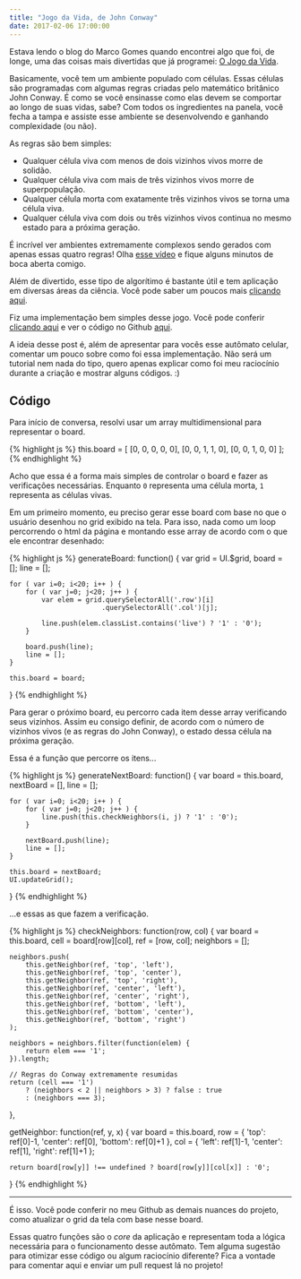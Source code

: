 ```yaml
---
title: "Jogo da Vida, de John Conway"
date: 2017-02-06 17:00:00
---
```


Estava lendo o blog do Marco Gomes quando encontrei algo que foi, de longe, uma das coisas mais divertidas que já programei: [O Jogo da Vida](http://marcogomes.com/blog/2008/o-jogo-da-vida-de-john-conway/).

Basicamente, você tem um ambiente populado com células. Essas células são programadas com algumas regras criadas pelo matemático britânico John Conway. É como se você ensinasse como elas devem se comportar ao longo de suas vidas, sabe? Com todos os ingredientes na panela, você fecha a tampa e assiste esse ambiente se desenvolvendo e ganhando complexidade (ou não).

As regras são bem simples:

- Qualquer célula viva com menos de dois vizinhos vivos morre de solidão.
- Qualquer célula viva com mais de três vizinhos vivos morre de superpopulação.
- Qualquer célula morta com exatamente três vizinhos vivos se torna uma célula viva.
- Qualquer célula viva com dois ou três vizinhos vivos continua no mesmo estado para a próxima geração.

É incrível ver ambientes extremamente complexos sendo gerados com apenas essas quatro regras! Olha [esse vídeo](https://youtu.be/C2vgICfQawE?t=1m2s) e fique alguns minutos de boca aberta comigo.

Além de divertido, esse tipo de algorítimo é bastante útil e tem aplicação em diversas áreas da ciência. Você pode saber um poucos mais [clicando aqui](https://pt.wikipedia.org/wiki/Jogo_da_vida).

Fiz uma implementação bem simples desse jogo. Você pode conferir [clicando aqui](http://cauequeiroz.com.br/game-of-life/) e ver o código no Github [aqui](https://github.com/cauequeiroz/game-of-life).

A ideia desse post é, além de apresentar para vocês esse autômato celular, comentar um pouco sobre como foi essa implementação. Não será um tutorial nem nada do tipo, quero apenas explicar como foi meu raciocínio durante a criação e mostrar alguns códigos. :)

## Código

Para início de conversa, resolvi usar um array multidimensional para representar o board. 

{% highlight js %}
this.board = [
    [0, 0, 0, 0, 0],
    [0, 0, 1, 1, 0],
    [0, 0, 1, 0, 0]
];
{% endhighlight %}

Acho que essa é a forma mais simples de controlar o board e fazer as verificações necessárias. Enquanto `0` representa uma célula morta, `1` representa as células vivas.

Em um primeiro momento, eu preciso gerar esse board com base no que o usuário desenhou no grid exibido na tela. Para isso, nada como um loop percorrendo o html da página e montando esse array de acordo com o que ele encontrar desenhado:

{% highlight js %}
generateBoard: function() {
    var grid  = UI.$grid,
        board = [];
        line  = [];

    for ( var i=0; i<20; i++ ) {
        for ( var j=0; j<20; j++ ) {
            var elem = grid.querySelectorAll('.row')[i]
                           .querySelectorAll('.col')[j];

            line.push(elem.classList.contains('live') ? '1' : '0');
        }

        board.push(line);
        line = [];
    }

    this.board = board;
}
{% endhighlight %}

Para gerar o próximo board, eu percorro cada item desse array verificando seus vizinhos. Assim eu consigo definir, de acordo com o número de vizinhos vivos (e as regras do John Conway), o estado dessa célula na próxima geração.

Essa é a função que percorre os itens...

{% highlight js %}
generateNextBoard: function() {
    var board     = this.board,
        nextBoard = [],
        line      = [];

    for ( var i=0; i<20; i++ ) {
        for ( var j=0; j<20; j++ ) {
            line.push(this.checkNeighbors(i, j) ? '1' : '0');
        }

        nextBoard.push(line);
        line = [];
    }

    this.board = nextBoard;
    UI.updateGrid();
}
{% endhighlight %}

...e essas as que fazem a verificação.

{% highlight js %}
checkNeighbors: function(row, col) {
    var board = this.board,
        cell  = board[row][col],
        ref   = [row, col];
        neighbors = [];

    neighbors.push(
        this.getNeighbor(ref, 'top', 'left'),
        this.getNeighbor(ref, 'top', 'center'),
        this.getNeighbor(ref, 'top', 'right'),
        this.getNeighbor(ref, 'center', 'left'),
        this.getNeighbor(ref, 'center', 'right'),
        this.getNeighbor(ref, 'bottom', 'left'),
        this.getNeighbor(ref, 'bottom', 'center'),
        this.getNeighbor(ref, 'bottom', 'right')
    );

    neighbors = neighbors.filter(function(elem) {
        return elem === '1';
    }).length;

    // Regras do Conway extremamente resumidas
    return (cell === '1')
        ? (neighbors < 2 || neighbors > 3) ? false : true
        : (neighbors === 3);
},

getNeighbor: function(ref, y, x) {
    var board = this.board,
        row = {
            'top': ref[0]-1,
            'center': ref[0],
            'bottom': ref[0]+1
        },
        col = {
            'left': ref[1]-1,
            'center': ref[1],
            'right': ref[1]+1
        };

    return board[row[y]] !== undefined ? board[row[y]][col[x]] : '0';
}
{% endhighlight %}

---

É isso. Você pode conferir no meu Github as demais nuances do projeto, como atualizar o grid da tela com base nesse board.

Essas quatro funções são o _core_ da aplicação e representam toda a lógica necessária para o funcionamento desse autômato. Tem alguma sugestão para otimizar esse código ou algum raciocínio diferente? Fica a vontade para comentar aqui e enviar um pull request lá no projeto! 

